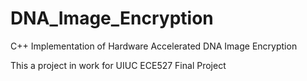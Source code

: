 # DNA_Image_Encryption
C++ Implementation of Hardware Accelerated DNA Image Encryption

This a project in work for UIUC ECE527 Final Project

